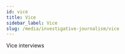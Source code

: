 ```yaml
---
id: vice
title: Vice
sidebar_label: Vice
slug: /media/investigative-journalism/vice
---
```


Vice interviews
